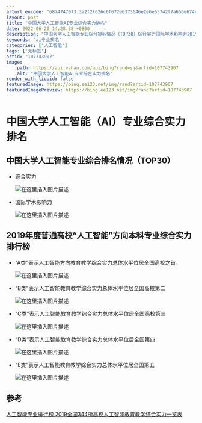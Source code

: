 ```yaml
---
arturl_encode: "6874747073:3a2f2f626c6f672e6373646e2e6e65742f7a656e674e4c502f:61727469636c652f64657461696c732f313037373433393037"
layout: post
title: "中国大学人工智能AI专业综合实力排名"
date: 2022-06-20 14:28:38 +0800
description: "中国大学人工智能专业综合排名情况（TOP30）综合实力国际学术影响力2019年度普通高校“人工智能”"
keywords: "ai专业排名"
categories: ['人工智能']
tags: ['无标签']
artid: "107743907"
image:
    path: https://api.vvhan.com/api/bing?rand=sj&artid=107743907
    alt: "中国大学人工智能AI专业综合实力排名"
render_with_liquid: false
featuredImage: https://bing.ee123.net/img/rand?artid=107743907
featuredImagePreview: https://bing.ee123.net/img/rand?artid=107743907
---
```


# 中国大学人工智能（AI）专业综合实力排名

## 中国大学人工智能专业综合排名情况（TOP30）

* 综合实力
    
  ![在这里插入图片描述](https://i-blog.csdnimg.cn/blog_migrate/86fff6225f468f3cbbfad719b30e163f.png)
* 国际学术影响力
    
  ![在这里插入图片描述](https://i-blog.csdnimg.cn/blog_migrate/336a3f96c31cc75842aee426f45d953b.png)

## 2019年度普通高校“人工智能”方向本科专业综合实力排行榜

* “A类”表示人工智能方向教育教学综合实力总体水平位居全国高校之首。
    
  ![在这里插入图片描述](https://i-blog.csdnimg.cn/blog_migrate/6a9d2448390ec8ae9214d645fc77028c.png)
* “B类”表示人工智能教育教学综合实力总体水平位居全国高校第二
    
  ![在这里插入图片描述](https://i-blog.csdnimg.cn/blog_migrate/5d532753f8ed09c43d0ef79c03f4d2a2.png)
* “C类”表示人工智能教育教学综合实力总体水平位居全国高校第三
    
  ![在这里插入图片描述](https://i-blog.csdnimg.cn/blog_migrate/c2cb3706120fcd39797fee2de587fb5a.png)
* “D类”表示人工智能教育教学综合实力总体水平位居全国第四
    
  ![在这里插入图片描述](https://i-blog.csdnimg.cn/blog_migrate/f9f490a67be792383f2521016ae3ced6.png)
* “E类”表示人工智能教育教学综合实力总体水平位居全国第五

  ![在这里插入图片描述](https://i-blog.csdnimg.cn/blog_migrate/e4299826e24602154ff28ceeaafe4c9b.png)

## 参考

[人工智能专业排行榜 2019全国344所高校人工智能教育教学综合实力一览表](https://mp.weixin.qq.com/s/62Po4r8SaLbvZMUD1_QSxA)